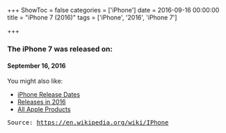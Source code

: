 +++
ShowToc = false
categories = ['iPhone']
date = 2016-09-16 00:00:00
title = "iPhone 7 (2016)"
tags = ['iPhone', '2016', 'iPhone 7']

+++

### The iPhone 7 was released on: 
#### September 16, 2016


<!--more-->


    
You might also like:

- [iPhone Release Dates](https://AppleReleaseDate.com//categories/iphone/)
- [Releases in 2016](https://AppleReleaseDate.com//tags/2016/)
- [All Apple Products](https://AppleReleaseDate.com//categories/)



<kbd> Source: https://en.wikipedia.org/wiki/IPhone</kbd>


